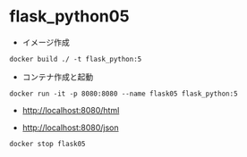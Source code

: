 # flask_python05

- イメージ作成

```shell
docker build ./ -t flask_python:5
```

- コンテナ作成と起動

```shell
docker run -it -p 8080:8080 --name flask05 flask_python:5
```

- <http://localhost:8080/html>

- <http://localhost:8080/json>

```shell
docker stop flask05
```